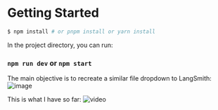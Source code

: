 # Getting Started
```bash
$ npm install # or pnpm install or yarn install
```

In the project directory, you can run:

### `npm run dev` or `npm start`

The main objective is to recreate a similar file dropdown to LangSmith:
![image](https://github.com/jcourson8/FileSystemVisualization/assets/80439017/325a607f-8052-424c-af6e-3f0ae7d52cb3)

This is what I have so far:
![video]()
